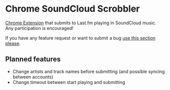 Chrome SoundCloud Scrobbler
===========================

[Chrome Extension](https://chrome.google.com/webstore/detail/soundcloud-scrobbler/egbaojncijacajndhncghmjeielgocjd) that submits to Last.fm playing in SoundCloud music. Any participation is encouraged!

If you have any feature request or want to submit a bug [use this section please](https://github.com/uoziod/chrome-soundcloud-scrobbler/issues).

Planned features
----------------

-   Change artists and track names before submitting (and possible syncing between accounts)
-   Change timeout between start playing and submitting